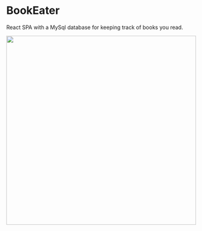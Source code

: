 # BookEater
React SPA with a MySql database for keeping track of books you read.

<img src="client/src/assets/Official_Logo_And_GIF.gif" width="500" height="auto" />
